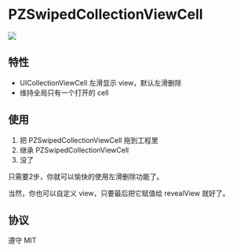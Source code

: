 # PZSwipedCollectionViewCell

![](https://raw.githubusercontent.com/EvoIos/PZSwipedCollectionViewCell/master/swipelefttodelete.gif)

## 特性

- UICollectionViewCell 左滑显示 view，默认左滑删除
- 维持全局只有一个打开的 cell

## 使用

1. 把 PZSwipedCollectionViewCell 拖到工程里
2. 继承 PZSwipedCollectionViewCell
3. 没了

只需要2步，你就可以愉快的使用左滑删除功能了。

当然，你也可以自定义 view，只要最后把它赋值给 revealView 就好了。

## 协议

遵守 MIT
